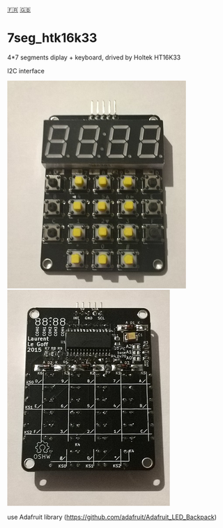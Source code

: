 [:fr:](LISEZMOI.md) [:uk:](README.md)

# 7seg_htk16k33

4*7 segments diplay + keyboard, drived by Holtek HT16K33

I2C interface

![](IMG/7seg_ht16k33.jpg)
![](IMG/7seg_back.jpg)

use Adafruit library (https://github.com/adafruit/Adafruit_LED_Backpack)

